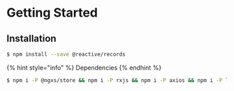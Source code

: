 # Getting Started

## Installation

```bash
$ npm install --save @reactive/records
```

{% hint style="info" %}
Dependencies
{% endhint %}

```bash
$ npm i -P @ngxs/store && npm i -P rxjs && npm i -P axios && npm i -P lodash && npm i -P moment
```



